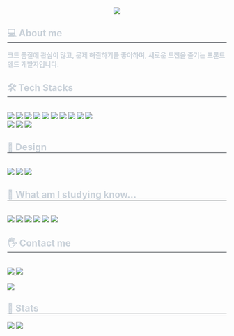 <div align= "center">
    <img src="https://capsule-render.vercel.app/api?type=rounded&color=0:9eb6e6,100:dcf1fe&height=120&text=Welcome&animation=fadeIn&fontColor=11478d&fontSize=50" />
    </div>
    <div style="text-align: left;"> 
    <h2 style="border-bottom: 1px solid #21262d; color: #c9d1d9;"> 💻 About me </h2>  
    <div style="font-weight: 700; font-size: 15px; text-align: left; color: #c9d1d9;"> 코드 품질에 관심이 많고, 문제 해결하기를 좋아하며, 새로운 도전을 즐기는 프론트엔드 개발자입니다. </div> 
    </div>
    <div style="text-align: left;">
    <h2 style="border-bottom: 1px solid #21262d; color: #c9d1d9;"> 🛠️ Tech Stacks </h2> <br> 
    <div style="margin: ; text-align: left;" "text-align: left;"> <img src="https://img.shields.io/badge/Figma-F24E1E?style=flat&logo=Figma&logoColor=white">
          <img src="https://img.shields.io/badge/Express-000000?style=flat&logo=Express&logoColor=white">
          <img src="https://img.shields.io/badge/Git-F05032?style=flat&logo=Git&logoColor=white">
          <img src="https://img.shields.io/badge/HTML5-E34F26?style=flat&logo=HTML5&logoColor=white">
          <img src="https://img.shields.io/badge/Javascript-F7DF1E?style=flat&logo=Javascript&logoColor=white">
          <img src="https://img.shields.io/badge/Typescript-3178C6?style=flat&logo=Typescript&logoColor=white">
          <img src="https://img.shields.io/badge/MySQL-4479A1?style=flat&logo=MySQL&logoColor=white">
          <img src="https://img.shields.io/badge/Netlify-00C7B7?style=flat&logo=Netlify&logoColor=white">
          <img src="https://img.shields.io/badge/Node.js-339933?style=flat&logo=Node.js&logoColor=white">
          <img src="https://img.shields.io/badge/Notion-000000?style=flat&logo=Notion&logoColor=white">
          <br/><img src="https://img.shields.io/badge/React-61DAFB?style=flat&logo=React&logoColor=white">
          <img src="https://img.shields.io/badge/Redux-764ABC?style=flat&logo=Redux&logoColor=white">
          <img src="https://img.shields.io/badge/StyledComponents-DB7093?style=flat&logo=StyledComponents&logoColor=white">
          </div>
    </div>
    <div style="text-align: left;">
    <h2 style="border-bottom: 1px solid #21262d; color: #c9d1d9;"> 🎨 Design </h2> <br> 
    <div style="margin: ; text-align: left;" "text-align: left;"> 
          <img src="https://img.shields.io/badge/Adobe Photoshop-31A8FF?style=flat&logo=adobephotoshop&logoColor=black">
          <img src="https://img.shields.io/badge/Adobe Illustrator-FF9A00?style=flat&logo=adobeillustrator&logoColor=black">
          <img src="https://img.shields.io/badge/Figma-F24E1E?style=flat&logo=Figma&logoColor=black">
          </div>
    </div>
    <div style="text-align: left;">
    <h2 style="border-bottom: 1px solid #21262d; color: #c9d1d9;"> 📐 What am I studying know... </h2> <br> 
    <div style="margin: ; text-align: left;" "text-align: left;"> 
          <img src="https://img.shields.io/badge/Tailwind CSS-06B6D4?style=flat&logo=Tailwind CSS&logoColor=white">
          <img src="https://img.shields.io/badge/Next.js-000000?style=flat&logo=Next.js&logoColor=#06B6D4">
          <img src="https://img.shields.io/badge/Storybook-FF4785?style=flat&logo=Storybook&logoColor=white">
          <img src="https://img.shields.io/badge/React Query-FF4154?style=flat&logo=React Query&logoColor=white">
          <img src="https://img.shields.io/badge/Zustand-123?style=flat&logo=Zustand&logoColor=white">
          <img src="https://img.shields.io/badge/Vercel-000000?style=flat&logo=Vercel&logoColor=white">
          </div>
    </div>
    <div style="text-align: left;">
    <h2 style="border-bottom: 1px solid #21262d; color: #c9d1d9;"> 🖐 Contact me </h2> <br> 
    <div style="text-align: left;"> <a href=https://velog.io/@double29/posts> <img src="https://img.shields.io/badge/Velog-20C997?style=flat&logo=Velog&logoColor=white&link=https://velog.io/@double29/posts"> </a>
         <a href=mailto:doubletwosep@gami.com> <img src="https://img.shields.io/badge/Gmail-EA4335?style=flat&logo=Gmail&logoColor=white&link=mailto:doubletwosep@gami.com"> </a>
          </div>  <br> 
    <div style="text-align: left;"> <a href="https://hits.seeyoufarm.com"> <img src="https://hits.seeyoufarm.com/api/count/incr/badge.svg?url=https%3A%2F%2Fgithub.com%2FAhYoungJo%2F&count_bg=%23000000&title_bg=%23000000&icon=github.svg&icon_color=%23FFFFFF&title=GitHub&edge_flat=false"/></a>
       </div> 
    </div>
    <div style="text-align: left;"> 
    <h2 style="border-bottom: 1px solid #21262d; color: #c9d1d9;"> 🏅 Stats </h2> <div style="text-align: left;"> <img src="https://github-readme-stats.vercel.app/api?username=AhYoungJo&bg_color=60,d2e9fe,d6dff0&title_color=000000&text_color=000000"
         /> <img src="https://github-readme-stats.vercel.app/api/top-langs/?username=AhYoungJo&layout=compact&bg_color=60,d2e9fe,d6dff0&title_color=000000&text_color=000000"
           /> </div> 
    </div>
